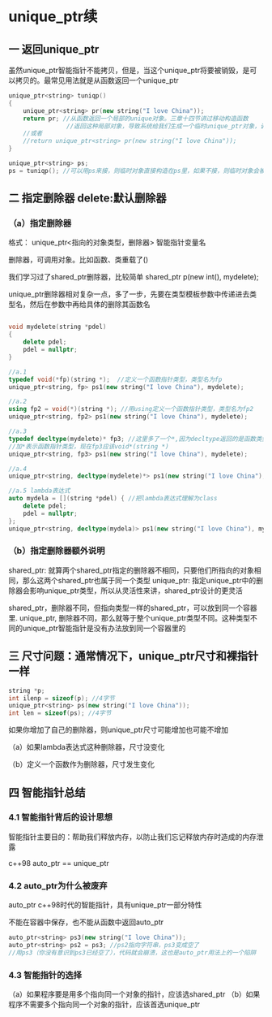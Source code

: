 # unique_ptr续

## 一 返回unique_ptr

虽然unique_ptr智能指针不能拷贝，但是，当这个unique_ptr将要被销毁，是可以拷贝的。最常见用法就是从函数返回一个unique_ptr

```c++
unique_ptr<string> tuniqp()
{
	unique_ptr<string> pr(new string("I love China"));
	return pr; //从函数返回一个局部的unique对象。三章十四节讲过移动构造函数
				//返回这种局部对象，导致系统给我们生成一个临时unique_ptr对象，调用unique_ptr的移动构造函数
	//或者
	//return unique_ptr<string> pr(new string("I love China"));
}

unique_ptr<string> ps;
ps = tuniqp(); //可以用ps来接，则临时对象直接构造在ps里，如果不接，则临时对象会被释放，同时会释放掉所指向的对象内存
```

## 二 指定删除器 delete:默认删除器

### （a）指定删除器

格式： unique_ptr<指向的对象类型，删除器> 智能指针变量名

删除器，可调用对象。比如函数、类重载了()

我们学习过了shared_ptr删除器，比较简单 shared_ptr<int> p(new int(), mydelete);

unique_ptr删除器相对复杂一点，多了一步，先要在类型模板参数中传递进去类型名，然后在参数中再给具体的删除其函数名

```c++

void mydelete(string *pdel)
{
	delete pdel;
	pdel = nullptr;
}

//a.1
typedef void(*fp)(string *);  //定义一个函数指针类型，类型名为fp
unique_ptr<string, fp> ps1(new string("I love China"), mydelete);

//a.2
using fp2 = void(*)(string *); //用using定义一个函数指针类型，类型名为fp2
unique_ptr<string, fp2> ps1(new string("I love China"), mydelete);

//a.3
typedef decltype(mydelete)* fp3; //这里多了一个*,因为decltype返回的是函数类型void(string *)
//加*表示函数指针类型，现在fp3应该void*(string *)
unique_ptr<string, fp3> ps1(new string("I love China"), mydelete);

//a.4
unique_ptr<string, decltype(mydelete)*> ps1(new string("I love China"), mydelete);

//a.5 lambda表达式
auto mydela = [](string *pdel) { //把lambda表达式理解为class
    delete pdel;
    pdel = nullptr;
};
unique_ptr<string, decltype(mydela)> ps1(new string("I love China"), mydela);
```

### （b）指定删除器额外说明

shared_ptr: 就算两个shared_ptr指定的删除器不相同，只要他们所指向的对象相同，那么这两个shared_ptr也属于同一个类型
unique_ptr: 指定unique_ptr中的删除器会影响unique_ptr类型，所以从灵活性来讲，shared_ptr设计的更灵活

shared_ptr，删除器不同，但指向类型一样的shared_ptr，可以放到同一个容器里. unique_ptr, 删除器不同，那么就等于整个unique_ptr类型不同。这种类型不同的unique_ptr智能指针是没有办法放到同一个容器里的

## 三 尺寸问题：通常情况下，unique_ptr尺寸和裸指针一样

```c++
string *p;
int ilenp = sizeof(p); //4字节
unique_ptr<string> ps(new string("I love China"));
int len = sizeof(ps); //4字节
```

如果你增加了自己的删除器，则unique_ptr尺寸可能增加也可能不增加

（a）如果lambda表达式这种删除器，尺寸没变化

（b）定义一个函数作为删除器，尺寸发生变化

## 四 智能指针总结

### 4.1 智能指针背后的设计思想

智能指针主要目的：帮助我们释放内存，以防止我们忘记释放内存时造成的内存泄露

c++98 auto_ptr == unique_ptr

### 4.2 auto_ptr为什么被废弃

auto_ptr c++98时代的智能指针，具有unique_ptr一部分特性

不能在容器中保存，也不能从函数中返回auto_ptr

```c++
auto_ptr<string> ps3(new string("I love China")); 
auto_ptr<string> ps2 = ps3; //ps2指向字符串，ps3变成空了
//用ps3（你没有意识到ps3已经空了），代码就会崩溃，这也是auto_ptr用法上的一个陷阱 
```

### 4.3 智能指针的选择

（a）如果程序要是用多个指向同一个对象的指针，应该选shared_ptr
（b）如果程序不需要多个指向同一个对象的指针，应该首选unique_ptr

